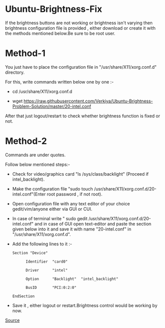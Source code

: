 # Ubuntu-Brightness-Fix 

If the brightness buttons are not working or brightness isn't varying then brightness configuration file is provided , either download or create it with the methods mentioned below.Be sure to be root user.

# Method-1
 
 You just have to place the configuration file in "/usr/share/X11/xorg.conf.d" directory.
  
  For this, write commands written below one by one :-
  
  * cd /usr/share/X11/xorg.conf.d
  
  * wget https://raw.githubusercontent.com/Verkiya/Ubuntu-Brightness-Problem-Solution/master/20-intel.conf
  
  After that just logout/restart to check  whether brightness function is fixed or not.
 
# Method-2
 
 Commands are under quotes.
 
 Follow below mentioned steps:-
 
* Check for video/graphics card "ls /sys/class/backlight" (Proceed if intel_backlight).

* Make the configuration file "sudo touch /usr/share/X11/xorg.conf.d/20-intel.conf"(Enter root password , if not root).

* Open configuration file with any text editor of your choice gedit/vim/anyone either via GUI or CUI.

* In case of terminal write " sudo gedit /usr/share/X11/xorg.conf.d/20-intel.conf" and in case of GUI open text-editor and paste the section given below into it and save it with name "20-intel.conf" in "/usr/share/X11/xorg.conf.d".

* Add the following lines to it :-

     
      Section "Device"
    
            Identifier  "card0"
            
            Driver      "intel"
            
            Option      "Backlight"  "intel_backlight"
            
            BusID       "PCI:0:2:0"
            
      EndSection
      
    
 
 * Save it , either logout or restart.Brightness control would be working by now.
 
 [Source](https://itsfoss.com/fix-brightness-ubuntu-1310/)

